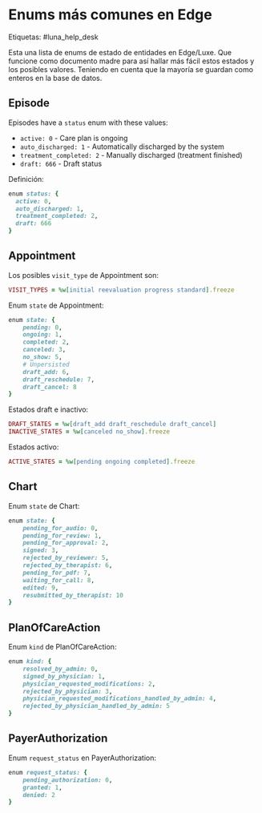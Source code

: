 # Enums más comunes en Edge

Etiquetas: #luna_help_desk 

Esta una lista de enums de estado de entidades en Edge/Luxe. Que funcione como documento madre para así hallar más fácil estos estados y los posibles valores. Teniendo en cuenta que la mayoría se guardan como enteros en la base de datos.

## Episode

Episodes have a `status` enum with these values:
- `active: 0` - Care plan is ongoing
- `auto_discharged: 1` - Automatically discharged by the system
- `treatment_completed: 2` - Manually discharged (treatment finished)
- `draft: 666` - Draft status

Definición:
```ruby
enum status: {
  active: 0,
  auto_discharged: 1,
  treatment_completed: 2,
  draft: 666
}
```

## Appointment

Los posibles `visit_type` de Appointment son:
```ruby
VISIT_TYPES = %w[initial reevaluation progress standard].freeze
```

Enum `state` de Appointment:
```ruby
enum state: {
	pending: 0,
	ongoing: 1,
	completed: 2,
	canceled: 3,
	no_show: 5,
	# Unpersisted
	draft_add: 6,
	draft_reschedule: 7,
	draft_cancel: 8
}
```

Estados draft e inactivo:
```ruby
DRAFT_STATES = %w[draft_add draft_reschedule draft_cancel]
INACTIVE_STATES = %w[canceled no_show].freeze
```

Estados activo:
```ruby
ACTIVE_STATES = %w[pending ongoing completed].freeze
```

## Chart

Enum `state` de Chart:
```ruby
enum state: {
	pending_for_audio: 0,
	pending_for_review: 1,
	pending_for_approval: 2,
	signed: 3,
	rejected_by_reviewer: 5,
	rejected_by_therapist: 6,
	pending_for_pdf: 7,
	waiting_for_call: 8,
	edited: 9,
	resubmitted_by_therapist: 10
}
```

## PlanOfCareAction

Enum `kind` de PlanOfCareAction:
```ruby
enum kind: {
	resolved_by_admin: 0,
	signed_by_physician: 1,
	physician_requested_modifications: 2,
	rejected_by_physician: 3,
	physician_requested_modifications_handled_by_admin: 4,
	rejected_by_physician_handled_by_admin: 5
}
```

## PayerAuthorization

Enum `request_status` en PayerAuthorization:
```ruby
enum request_status: {
	pending_authorization: 0,
	granted: 1,
	denied: 2
}
```